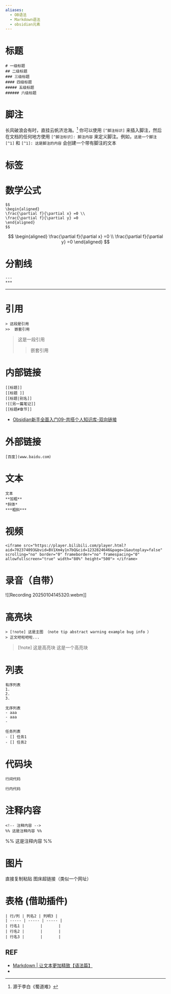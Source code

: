 ```yaml
---
aliases:
  - OB语法
  - Markdown语法
  - obsidian元素
---
```

# 标题
```
# 一级标题
## 二级标题
### 三级标题
#### 四级标题
##### 五级标题
###### 六级标题
```
# 脚注
长风破浪会有时，直挂云帆济沧海。[^1]
你可以使用 `[^脚注标识]` 来插入脚注，然后在文档的任何地方使用 `[^脚注标识]: 脚注内容` 来定义脚注。例如，`这是一个脚注[^1]` 和 `[^1]: 这是脚注的内容` 会创建一个带有脚注的文本
# 标签



# 数学公式
```
$$
\begin{aligned}
\frac{\partial f}{\partial x} =0 \\
\frac{\partial f}{\partial y} =0
\end{aligned}
$$
```
$$
\begin{aligned}
\frac{\partial f}{\partial x} =0 \\
\frac{\partial f}{\partial y} =0
\end{aligned}
$$
# 分割线
```
---
***
```
***
# 引用
```
> 这段是引用
>>  嵌套引用
```

> 这是一段引用
>>  嵌套引用




# 内部链接
```
[[标题]] 
[[标题 ]]
[[标题|别名]]
![[另一篇笔记]]
[[标题#章节]]
```
-  [Obsidian新手全面入门09-共搭个人知识库-双向链接](https://mp.weixin.qq.com/s/JXRALuK48waWoh9Py285Og)
# 外部链接
```
[百度](www.baidu.com）
```
# 文本
```
文本
**加粗**
*斜体*
***粗斜***
```

# 视频
```
<iframe src="https://player.bilibili.com/player.html?aid=702374093&bvid=BV1Xm4y1n7bQ&cid=1232824646&page=1&autoplay=false" scrolling="no" border="0" frameborder="no" framespacing="0" allowfullscreen="true" width="80%" height="500"> </iframe>
```
# 录音（自带）

![[Recording 20250104145320.webm]]
# 高亮块
```
> [!note] 这是主图 （note tip abstract warning example bug info ）
> 正文吧啦吧啦...

```

> [!note] 这是高亮块
> 这是一个高亮块

# 列表
```
有序列表
1. 
2. 
3. 
```

```
无序列表
- aaa
- aaa
-  
```

```
任务列表
- [] 任务1
- [] 任务2
```
# 代码块
```
行间代码
```

`行内代码`

# 注释内容
```
<!-- 注释内容 -->
%% 这是注释内容 %%
```
<!-- 注释内容 -->
%% 这是注释内容 %%

# 图片
直接复制粘贴
图床超链接（类似一个网址）

# 表格 (借助插件)
```
| 行/列 | 列名2 | 列明3 |
| ----- | ----- | ----- |
| 行名1 |       |       |
| 行名2 |       |       |
| 行名3 |       |       |
```
## REF

[^1]: 源于李白《蜀道难》
- [Markdown | 让文本更加精致【语法篇】](https://mp.weixin.qq.com/s/mxwDk2p0G_NycF6JMJRnew)
- 